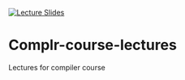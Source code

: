 [![Lecture Slides](https://img.shields.io/badge/Slides-View%20Online-brightgreen)](https://nn-complr-tech.github.io/Complr-course-lectures/)

# Complr-course-lectures
Lectures for compiler course
